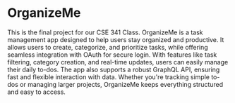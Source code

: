 # OrganizeMe
This is the final project for our CSE 341 Class.
OrganizeMe is a task management app designed to help users stay organized and productive. It allows users to create, categorize, and prioritize tasks, while offering seamless integration with OAuth for secure login. With features like task filtering, category creation, and real-time updates, users can easily manage their daily to-dos. The app also supports a robust GraphQL API, ensuring fast and flexible interaction with data. Whether you're tracking simple to-dos or managing larger projects, OrganizeMe keeps everything structured and easy to access.
